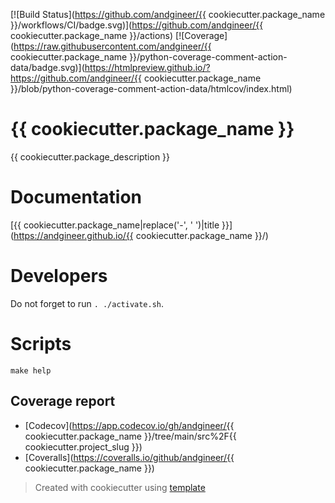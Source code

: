 [![Build Status](https://github.com/andgineer/{{ cookiecutter.package_name }}/workflows/CI/badge.svg)](https://github.com/andgineer/{{ cookiecutter.package_name }}/actions)
[![Coverage](https://raw.githubusercontent.com/andgineer/{{ cookiecutter.package_name }}/python-coverage-comment-action-data/badge.svg)](https://htmlpreview.github.io/?https://github.com/andgineer/{{ cookiecutter.package_name }}/blob/python-coverage-comment-action-data/htmlcov/index.html)
# {{ cookiecutter.package_name }}

{{ cookiecutter.package_description }} 

# Documentation

[{{ cookiecutter.package_name|replace('-', ' ')|title }}](https://andgineer.github.io/{{ cookiecutter.package_name }}/)

# Developers

Do not forget to run `. ./activate.sh`.

# Scripts
    make help

## Coverage report
* [Codecov](https://app.codecov.io/gh/andgineer/{{ cookiecutter.package_name }}/tree/main/src%2F{{ cookiecutter.project_slug }})
* [Coveralls](https://coveralls.io/github/andgineer/{{ cookiecutter.package_name }})

> Created with cookiecutter using [template](https://github.com/andgineer/cookiecutter-python-package)